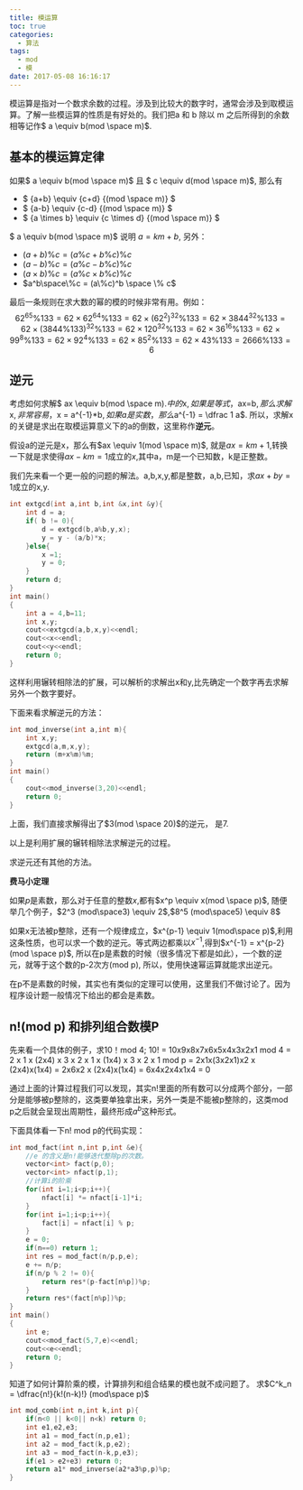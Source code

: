```yaml
---
title: 模运算
toc: true
categories:
  - 算法
tags:
  - mod
  - 模
date: 2017-05-08 16:16:17
---
```

模运算是指对一个数求余数的过程。涉及到比较大的数字时，通常会涉及到取模运算。了解一些模运算的性质是有好处的。我们把a 和 b 除以 m 之后所得到的余数相等记作$ a \equiv b(mod \space m)$.
<!--more-->
## 基本的模运算定律
如果$ a \equiv b(mod \space m)$ 且 $ c \equiv d(mod \space m)$, 那么有
- $ {a+b} \equiv {c+d} {(mod \space m)} $
- $ {a-b} \equiv {c-d} {(mod \space m)} $
- $ {a \times b} \equiv {c \times d} {(mod \space m)} $

$ a \equiv b(mod \space m)$ 说明 $a = km + b$,
另外：

- $(a+b) \% c = (a\%c+b\%c)\%c$
- $(a-b) \% c = (a\%c-b\%c)\%c$
- $(a \times b) \% c = (a\%c \times b\%c)\%c$
- $a^b\space\%c = (a\%c)^b \space \% c$

最后一条规则在求大数的幂的模的时候非常有用。例如：
$$
62^{65} \% 133
  = 62 \times 62^{64} \% 133
  = 62 \times (62^2)^{32} \% 133
  = 62 \times 3844^{32} \% 133
  = 62 \times (3844 \% 133)^{32} \% 133
  = 62 \times 120^{32} \% 133
  = 62 \times 36^{16} \% 133
  = 62 \times 99^8 \% 133
  = 62 \times 92^4 \% 133
  = 62 \times 85^2 \% 133
  = 62 \times 43 \% 133
  = 2666 \% 133
  = 6
$$
  ## 逆元
  考虑如何求解$ ax \equiv b(mod \space m)$.中的$x$,如果是等式，$ax=b$,那么求解$x$,非常容易，$x = a^{-1}*b$,如果a是实数，那么$a^{-1} = \dfrac 1 a$.
  所以，求解x的关键是求出在取模运算意义下的a的倒数，这里称作**逆元**。

  假设a的逆元是x，那么有$ax \equiv 1(mod \space m)$, 就是$ax=km+1$,转换一下就是求使得$ax-km=1$成立的$x$,其中a，m是一个已知数，k是正整数。

  我们先来看一个更一般的问题的解法。a,b,x,y,都是整数，a,b,已知，求$ax+by=1$成立的x,y.
  ```c
  int extgcd(int a,int b,int &x,int &y){
      int d = a;
      if( b != 0){
          d = extgcd(b,a%b,y,x);
          y = y - (a/b)*x;
      }else{
          x =1;
          y = 0;
      }
      return d;
  }
  int main()
  {
      int a = 4,b=11;
      int x,y;
      cout<<extgcd(a,b,x,y)<<endl;
      cout<<x<<endl;
      cout<<y<<endl;
      return 0;
  }
  ```
这样利用辗转相除法的扩展，可以解析的求解出x和y,比先确定一个数字再去求解另外一个数字要好。

下面来看求解逆元的方法：
```c
int mod_inverse(int a,int m){
    int x,y;
    extgcd(a,m,x,y);
    return (m+x%m)%m;
}
int main()
{
    cout<<mod_inverse(3,20)<<endl;
    return 0;
}
```
上面，我们直接求解得出了$3(mod \space 20)$的逆元， 是7.

以上是利用扩展的辗转相除法求解逆元的过程。

求逆元还有其他的方法。

**费马小定理**

如果$p$是素数，那么对于任意的整数$x$,都有$x^p \equiv x(mod \space p)$, 随便举几个例子，$2^3 (mod\space3) \equiv 2$,$8^5 (mod\space5) \equiv 8$

如果x无法被p整除，还有一个规律成立，$x^{p-1} \equiv 1(mod\space p)$,利用这条性质，也可以求一个数的逆元。等式两边都乘以$x^{-1}$,得到$x^{-1} = x^{p-2}(mod \space p)$, 所以在p是素数的时候（很多情况下都是如此），一个数的逆元，就等于这个数的p-2次方(mod p), 所以，使用快速幂运算就能求出逆元。

在p不是素数的时候，其实也有类似的定理可以使用，这里我们不做讨论了。因为程序设计题一般情况下给出的都会是素数。

## n!(mod p) 和排列组合数模P
先来看一个具体的例子，求10！mod 4;
10! = 10x9x8x7x6x5x4x3x2x1 mod 4
    = 2 x 1 x (2x4) x 3 x 2 x 1 x (1x4) x 3 x 2 x 1 mod p
    = 2x1x(3x2x1)x2 x (2x4)x(1x4)
    = 2x6x2 x (2x4)x(1x4)
    = 6x4x2x4x1x4
    = 0

通过上面的计算过程我们可以发现，其实n!里面的所有数可以分成两个部分，一部分是能够被p整除的，这类要单独拿出来，另外一类是不能被p整除的，这类mod p之后就会呈现出周期性，最终形成$a^b$这种形式。

下面具体看一下n! mod p的代码实现：
```c
int mod_fact(int n,int p,int &e){
    //e 的含义是n!能够迭代整除p的次数。
    vector<int> fact(p,0);
    vector<int> nfact(p,1);
    //计算i的阶乘
    for(int i=1;i<p;i++){
        nfact[i] *= nfact[i-1]*i;
    }
    for(int i=1;i<p;i++){
        fact[i] = nfact[i] % p;
    }
    e = 0;
    if(n==0) return 1;
    int res = mod_fact(n/p,p,e);
    e += n/p;
    if(n/p % 2 != 0){
        return res*(p-fact[n%p])%p;
    }
    return res*(fact[n%p])%p;
}
int main()
{
    int e;
    cout<<mod_fact(5,7,e)<<endl;
    cout<<e<<endl;
    return 0;
}
```

知道了如何计算阶乘的模，计算排列和组合结果的模也就不成问题了。
求$C^k_n = \dfrac{n!}{k!(n-k)!} (mod\space p)$
```c
int mod_comb(int n,int k,int p){
    if(n<0 || k<0|| n<k) return 0;
    int e1,e2,e3;
    int a1 = mod_fact(n,p,e1);
    int a2 = mod_fact(k,p,e2);
    int a3 = mod_fact(n-k,p,e3);
    if(e1 > e2+e3) return 0;
    return a1* mod_inverse(a2*a3%p,p)%p;
}
```
